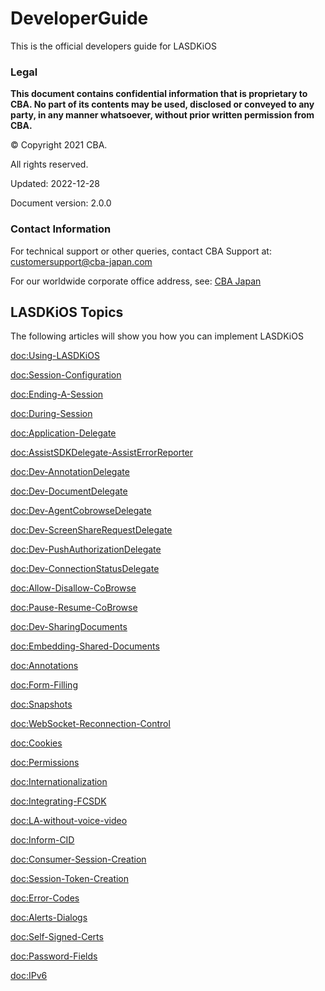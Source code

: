 # DeveloperGuide

This is the official developers guide for LASDKiOS

### Legal

**This document contains confidential information that is proprietary to CBA. No part of its contents may be used, disclosed or conveyed to any party, in any manner whatsoever, without prior written permission from CBA.**

© Copyright 2021 CBA.

All rights reserved.

Updated: 2022-12-28

Document version: 2.0.0

### Contact Information

For technical support or other queries, contact CBA Support at: customersupport@cba-japan.com

For our worldwide corporate office address, see: [CBA Japan](https://www.cba-japan.com)

## LASDKiOS Topics

The following articles will show you how you can implement LASDKiOS


<doc:Using-LASDKiOS>

<doc:Session-Configuration>

<doc:Ending-A-Session>

<doc:During-Session>

<doc:Application-Delegate>

<doc:AssistSDKDelegate-AssistErrorReporter>

<doc:Dev-AnnotationDelegate>

<doc:Dev-DocumentDelegate>

<doc:Dev-AgentCobrowseDelegate>

<doc:Dev-ScreenShareRequestDelegate>

<doc:Dev-PushAuthorizationDelegate>

<doc:Dev-ConnectionStatusDelegate>

<doc:Allow-Disallow-CoBrowse>

<doc:Pause-Resume-CoBrowse>

<doc:Dev-SharingDocuments>

<doc:Embedding-Shared-Documents>

<doc:Annotations>

<doc:Form-Filling>

<doc:Snapshots>

<doc:WebSocket-Reconnection-Control>

<doc:Cookies>

<doc:Permissions>

<doc:Internationalization>

<doc:Integrating-FCSDK>

<doc:LA-without-voice-video>

<doc:Inform-CID>

<doc:Consumer-Session-Creation>

<doc:Session-Token-Creation>

<doc:Error-Codes>

<doc:Alerts-Dialogs>

<doc:Self-Signed-Certs>

<doc:Password-Fields>

<doc:IPv6>
